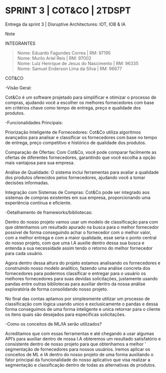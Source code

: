 # SPRINT 3 | COT&CO | 2TDSPT
Entrega da sprint 3 | Disruptive Architectures: IOT, IOB & IA
> [!NOTE]
>INTEGRANTES

> Nome: Eduardo Fagundes Correa | RM: 97195 <BR>
> Nome: Murilo Ariel Reis | RM: 97002 <BR>
> Nome: Luiz Henrique de Jesus do Nascimento | RM: 96335 <BR>
> Nome: Samuel Enderson Lima da Silva | RM: 96677 <BR>

COT&CO

-Visão Geral:

  Cot&Co é um software projetado para simplificar e otimizar o processo de compras, ajudando você a escolher os melhores fornecedores com base em critérios chave como tempo de entrega, preço e qualidade dos produtos.

-Funcionalidades Principais:

  Priorização Inteligente de Fornecedores: Cot&Co utiliza algoritmos avançados para analisar e classificar os fornecedores com base no tempo de entrega, preço competitivo e histórico de qualidade dos produtos.

  Comparação de Ofertas: Com Cot&Co, você pode comparar facilmente as ofertas de diferentes fornecedores, garantindo que você escolha a opção mais vantajosa para sua empresa.

  Análise de Qualidade: O sistema inclui ferramentas para avaliar a qualidade dos produtos oferecidos pelos fornecedores, ajudando você a tomar decisões informadas.

  Integração com Sistemas de Compras: Cot&Co pode ser integrado aos sistemas de compras existentes em sua empresa, proporcionando uma experiência contínua e eficiente.

-Detalhamento de frameworks/bibliotecas: 

  Dentro do nosso projeto vamos usar um modelo de classificação para com que obtenhamos um resultado apurado na busca para o melhor fornecedor possível de forma conseguindo achar o fornecedor com o melhor valor, com a melhor entrega e com a maior qualidade, esse seria o ponto central do nosso projeto, com que uma I.A auxilie dentro dessa sua busca e entenda a sua necessidade assim tendo o retorno do melhor fornecedor para cada usuário. 
  
  Agora dentro dessa altura do projeto estamos analisando os fornecedores e construindo nosso modelo analítico, fazendo uma análise concreta dos fornecedores para podermos classificar e entregar para o usuário os melhores fornecedores para suas devidas solicitações, justamente usando pandas entre outras bibliotecas para auxiliar dentro da nossa análise exploratória de forma consolidando nosso projeto.

   No final das contas aptamos por simplesmente utilizar um processo de classificação com lógica usando unico e exclusicamente o pandas e dessa forma conseguimos de uma forma inteligente e unica retornar para o cliente os itens quais são desejados para especificas solicitações.

-Como os conceitos de ML/IA serão utilizados? 

  Acreditamos que com essas ferramentas e até chegando a usar algumas API’s para auxiliar dentro de nossa I.A obteremos um resultado satisfatório e consistente dentro de nosso projeto para que obtenhamos a melhor ' segmentação de fornecedores para nossos usuários. 
  Iremos aplicar os conceitos de ML e IA dentro do nosso projeto de uma forma auxiliando o fator principal da funcionalidade do nosso aplicativo que visa realizar a segmentação e classificação dentro de todas as alternativas de produtos.

